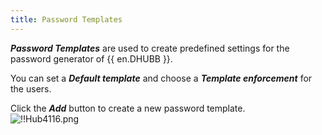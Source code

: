 ```yaml
---
title: Password Templates
---
```

***Password Templates*** are used to create predefined settings for the password generator of {{ en.DHUBB }}.  

You can set a ***Default template*** and choose a ***Template enforcement*** for the users.  

Click the ***Add*** button to create a new password template.  
![!!Hub4116.png](https://webdevolutions.azureedge.net/docs/en/hub/Hub4116.png) 
